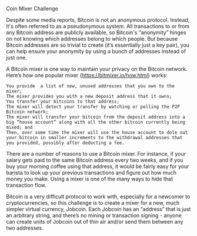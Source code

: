 Coin Mixer Challenge

Despite some media reports, Bitcoin is not an anonymous protocol. Instead, it's often referred to as a pseudonymous system. All transactions to or from any Bitcoin address are publicly available, so Bitcoin's “anonymity” hinges on not knowing which addresses belong to which people. But because Bitcoin addresses are so trivial to create (it’s essentially just a key pair), you can help ensure your anonymity by using a bunch of addresses instead of just one.

 

A Bitcoin mixer is one way to maintain your privacy on the Bitcoin network.  Here’s how one popular mixer (https://bitmixer.io/how.html) works:

    You provide  a list of new, unused addresses that you own to the mixer;
    The mixer provides you with a new deposit address that it owns;
    You transfer your bitcoins to that address;
    The mixer will detect your transfer by watching or polling the P2P Bitcoin network;
    The mixer will transfer your bitcoin from the deposit address into a big “house account” along with all the other bitcoin currently being mixed; and
    Then, over some time the mixer will use the house account to dole out your bitcoin in smaller increments to the withdrawal addresses that you provided, possibly after deducting a fee.

There are a number of reasons to use a Bitcoin mixer. For instance, if your salary gets paid to the same Bitcoin address every two weeks, and if you buy your morning coffee using that address, it would be fairly easy for your barista to look up your previous transactions and figure out how much money you make. Using a mixer is one of the many ways to hide that transaction flow.

 

Bitcoin is a very difficult protocol to work with, especially for a newcomer to cryptocurrencies, so this challenge is to create a mixer for a new, much simpler virtual currency, Jobcoin.  Each Jobcoin has an “address” that is just an arbitrary string, and there’s no mining or transaction signing - anyone can create units of Jobcoin out of thin air and/or send them between any two addresses.

 